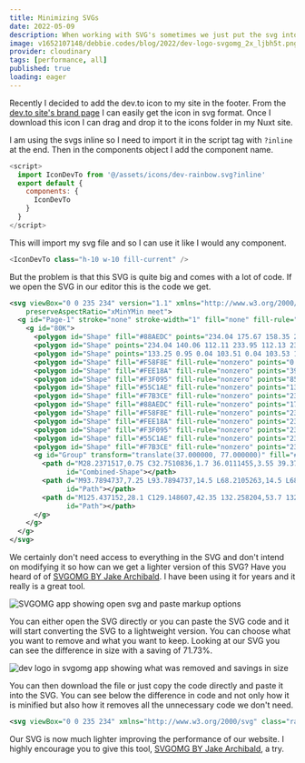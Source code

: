```yaml
---
title: Minimizing SVGs
date: 2022-05-09
description: When working with SVG's sometimes we just put the svg into our code and think nothing more of it. But do we always need all that code that the SVG gives us? Perhaps not. SVGO is a tool that can take an SVG and compress it down to a smaller size ensuring your site is more performant.
image: v1652107148/debbie.codes/blog/2022/dev-logo-svgomg_2x_ljbh5t.png
provider: cloudinary
tags: [performance, all]
published: true
loading: eager
---
```


Recently I decided to add the dev.to icon to my site in the footer. From the [dev.to site's brand page](https://dev.to/brand) I can easily get the icon in svg format. Once I download this icon I can drag and drop it to the icons folder in my Nuxt site.

I am using the svgs inline so I need to import it in the script tag with `?inline` at the end. Then in the components object I add the component name.

```js
<script>
  import IconDevTo from '@/assets/icons/dev-rainbow.svg?inline'
  export default {
    components: {
      IconDevTo
    }
  }
</script>
```

This will import my svg file and so I can use it like I would any component.

```js
<IconDevTo class="h-10 w-10 fill-current" />
```

But the problem is that this SVG is quite big and comes with a lot of code. If we open the SVG in our editor this is the code we get.

```xml
<svg viewBox="0 0 235 234" version="1.1" xmlns="http://www.w3.org/2000/svg" xmlns:xlink="http://www.w3.org/1999/xlink" class="rainbow-logo"
    preserveAspectRatio="xMinYMin meet">
  <g id="Page-1" stroke="none" stroke-width="1" fill="none" fill-rule="evenodd">
    <g id="80K">
      <polygon id="Shape" fill="#88AEDC" points="234.04 175.67 158.35 233.95 205.53 233.95 234.04 212"></polygon>
      <polygon id="Shape" points="234.04 140.06 112.11 233.95 112.13 233.95 234.04 140.08"></polygon>
      <polygon id="Shape" points="133.25 0.95 0.04 103.51 0.04 103.53 133.27 0.95"></polygon>
      <polygon id="Shape" fill="#F58F8E" fill-rule="nonzero" points="0.04 0.95 0.04 31.11 39.21 0.95"></polygon>
      <polygon id="Shape" fill="#FEE18A" fill-rule="nonzero" points="39.21 0.95 0.04 31.11 0.04 67.01 85.84 0.95"></polygon>
      <polygon id="Shape" fill="#F3F095" fill-rule="nonzero" points="85.84 0.95 0.04 67.01 0.04 103.51 133.25 0.95"></polygon>
      <polygon id="Shape" fill="#55C1AE" fill-rule="nonzero" points="133.27 0.95 0.04 103.53 0.04 139.12 179.49 0.95"></polygon>
      <polygon id="Shape" fill="#F7B3CE" fill-rule="nonzero" points="234.04 0.95 226.67 0.95 0.04 175.45 0.04 211.38 234.04 31.2"></polygon>
      <polygon id="Shape" fill="#88AEDC" fill-rule="nonzero" points="179.49 0.95 0.04 139.12 0.04 175.45 226.67 0.95"></polygon>
      <polygon id="Shape" fill="#F58F8E" fill-rule="nonzero" points="234.04 31.2 0.04 211.38 0.04 233.95 18.07 233.95 234.04 67.65"></polygon>
      <polygon id="Shape" fill="#FEE18A" fill-rule="nonzero" points="234.04 67.65 18.07 233.95 64.7 233.95 234.04 103.56"></polygon>
      <polygon id="Shape" fill="#F3F095" fill-rule="nonzero" points="234.04 103.56 64.7 233.95 112.11 233.95 234.04 140.06"></polygon>
      <polygon id="Shape" fill="#55C1AE" fill-rule="nonzero" points="234.04 140.08 112.13 233.95 158.35 233.95 234.04 175.67"></polygon>
      <polygon id="Shape" fill="#F7B3CE" fill-rule="nonzero" points="234.04 212 205.53 233.95 234.04 233.95"></polygon>
      <g id="Group" transform="translate(37.000000, 77.000000)" fill="#FFFFFF">
        <path d="M28.2371517,0.75 C32.7510836,1.7 36.0111455,3.55 39.371517,7.05 C42.4309598,10.25 44.3368421,13.9 45.1393189,18 C45.7913313,21.45 45.7913313,58.55 45.1393189,62.05 C43.4340557,71.15 35.6600619,78.25 26.0303406,79.5 C24.0241486,79.75 17.3034056,80 11.1845201,80 L-7.10542736e-15,80 L-7.10542736e-15,1.42108547e-14 L12.4383901,1.42108547e-14 C21.2656347,1.42108547e-14 25.7795666,0.2 28.2371517,0.75 Z M14.5448916,40 L14.5448916,65.6 L19.7108359,65.4 C24.174613,65.25 25.1275542,65.05 27.1337461,63.9 C31.0458204,61.6 31.0959752,61.45 31.0959752,39.7 C31.0959752,18.5 31.0959752,18.5 27.4346749,16.1 C25.6291022,14.9 24.8767802,14.75 19.9616099,14.55 L14.5448916,14.4 L14.5448916,40 Z"
              id="Combined-Shape"></path>
        <path d="M93.7894737,7.25 L93.7894737,14.5 L68.2105263,14.5 L68.2105263,32.5 L83.7585139,32.5 L83.7585139,47 L68.2105263,47 L68.3108359,56.1 L68.4613003,65.25 L81.1504644,65.4 L93.7894737,65.5 L93.7894737,80 L78.993808,80 C62.5430341,80 59.9851393,79.7 57.3770898,77.4 C53.7157895,74.2 53.9164087,76.25 53.7659443,41.1 C53.6656347,19.2 53.8160991,8.85 54.1671827,7.45 C54.8693498,4.85 57.828483,1.65 60.4365325,0.75 C61.9913313,0.2 65.9034056,0.05 78.1411765,4.26325641e-14 L93.7894737,4.26325641e-14 L93.7894737,7.25 Z"
              id="Path"></path>
        <path d="M125.437152,28.1 C129.148607,42.35 132.258204,53.7 132.358514,53.35 C132.508978,53 135.668731,40.95 139.430341,26.5 L146.301548,0.25 L154.125697,0.1 C160.043963,7.10542736e-15 162,0.15 162,0.6 C162,1.05 144.64644,66.8 143.643344,70.1 C142.941176,72.4 139.179567,77.1 137.073065,78.35 C134.414861,79.85 130.502786,80.1 128.095356,78.85 C125.9387,77.75 123.079876,74.45 121.625387,71.35 C120.722601,69.45 105.97709,15.35 102.566563,1.35 L102.21548,0 L110.039628,0 C117.713313,0 117.913932,0 118.31517,1.1 C118.515789,1.75 121.725697,13.9 125.437152,28.1 Z"
              id="Path"></path>
      </g>
    </g>
  </g>
</svg>
```

We certainly don't need access to everything in the SVG and don't intend on modifying it so how can we get a lighter version of this SVG? Have you heard of of [SVGOMG BY Jake Archibald](https://jakearchibald.github.io/svgomg/). I have been using it for years and it really is a great tool.

![SVGOMG app showing open svg and paste markup options](https://res.cloudinary.com/debsobrien/image/upload/f_auto,q_auto/v1652107151/debbie.codes/blog/2022/svgomg-tool_2x_ilp1yt.png)

You can either open the SVG directly or you can paste the SVG code and it will start converting the SVG to a lightweight version. You can choose what you want to remove and what you want to keep. Looking at our SVG you can see the difference in size with a saving of 71.73%.

![dev logo in svgomg app showing what was removed and savings in size](https://res.cloudinary.com/debsobrien/image/upload/f_auto,q_auto/v1652107148/debbie.codes/blog/2022/dev-logo-svgomg_2x_ljbh5t.png)

You can then download the file or just copy the code directly and paste it into the SVG. You can see below the difference in code and not only how it is minified but also how it removes all the unnecessary code we don't need.

```xml
<svg viewBox="0 0 235 234" xmlns="http://www.w3.org/2000/svg" class="rainbow-logo" preserveAspectRatio="xMinYMin meet"><g fill="none" fill-rule="evenodd"><path fill="#88AEDC" d="m234.04 175.67-75.69 58.28h47.18L234.04 212z"/><path d="m234.04 140.06-121.93 93.89h.02l121.91-93.87zM133.25.95.04 103.51v.02L133.27.95z"/><path fill="#F58F8E" fill-rule="nonzero" d="M.04.95v30.16L39.21.95z"/><path fill="#FEE18A" fill-rule="nonzero" d="M39.21.95.04 31.11v35.9L85.84.95z"/><path fill="#F3F095" fill-rule="nonzero" d="M85.84.95.04 67.01v36.5L133.25.95z"/><path fill="#55C1AE" fill-rule="nonzero" d="M133.27.95.04 103.53v35.59L179.49.95z"/><path fill="#F7B3CE" fill-rule="nonzero" d="M234.04.95h-7.37L.04 175.45v35.93l234-180.18z"/><path fill="#88AEDC" fill-rule="nonzero" d="M179.49.95.04 139.12v36.33L226.67.95z"/><path fill="#F58F8E" fill-rule="nonzero" d="M234.04 31.2.04 211.38v22.57h18.03l215.97-166.3z"/><path fill="#FEE18A" fill-rule="nonzero" d="M234.04 67.65 18.07 233.95H64.7l169.34-130.39z"/><path fill="#F3F095" fill-rule="nonzero" d="M234.04 103.56 64.7 233.95h47.41l121.93-93.89z"/><path fill="#55C1AE" fill-rule="nonzero" d="m234.04 140.08-121.91 93.87h46.22l75.69-58.28z"/><path fill="#F7B3CE" fill-rule="nonzero" d="m234.04 212-28.51 21.95h28.51z"/><g fill="#FFF"><path d="M65.237 77.75c4.514.95 7.774 2.8 11.135 6.3 3.059 3.2 4.965 6.85 5.767 10.95.652 3.45.652 40.55 0 44.05-1.705 9.1-9.479 16.2-19.109 17.45-2.006.25-8.727.5-14.845.5H37V77h12.438c8.828 0 13.342.2 15.8.75ZM51.545 117v25.6l5.166-.2c4.464-.15 5.417-.35 7.423-1.5 3.912-2.3 3.962-2.45 3.962-24.2 0-21.2 0-21.2-3.661-23.6-1.806-1.2-2.558-1.35-7.473-1.55l-5.417-.15V117ZM130.79 84.25v7.25h-25.58v18h15.549V124H105.21l.1 9.1.15 9.15 12.69.15 12.638.1V157h-14.795c-16.451 0-19.009-.3-21.617-2.6-3.661-3.2-3.46-1.15-3.611-36.3-.1-21.9.05-32.25.401-33.65.702-2.6 3.661-5.8 6.27-6.7 1.554-.55 5.466-.7 17.704-.75h15.648v7.25ZM162.437 105.1c3.712 14.25 6.821 25.6 6.922 25.25.15-.35 3.31-12.4 7.071-26.85l6.872-26.25 7.824-.15c5.918-.1 7.874.05 7.874.5s-17.354 66.2-18.357 69.5c-.702 2.3-4.463 7-6.57 8.25-2.658 1.5-6.57 1.75-8.978.5-2.156-1.1-5.015-4.4-6.47-7.5-.902-1.9-15.648-56-19.058-70l-.352-1.35h7.825c7.673 0 7.874 0 8.275 1.1.2.65 3.41 12.8 7.122 27Z"/></g></g></svg>
```

Our SVG is now much lighter improving the performance of our website. I highly encourage you to give this tool, [SVGOMG BY Jake Archibald](https://jakearchibald.github.io/svgomg/), a try.
